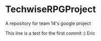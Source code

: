 # TechwiseRPGProject
 A repository for team 14's google project

This line is a test for the first commit :)
Eric 